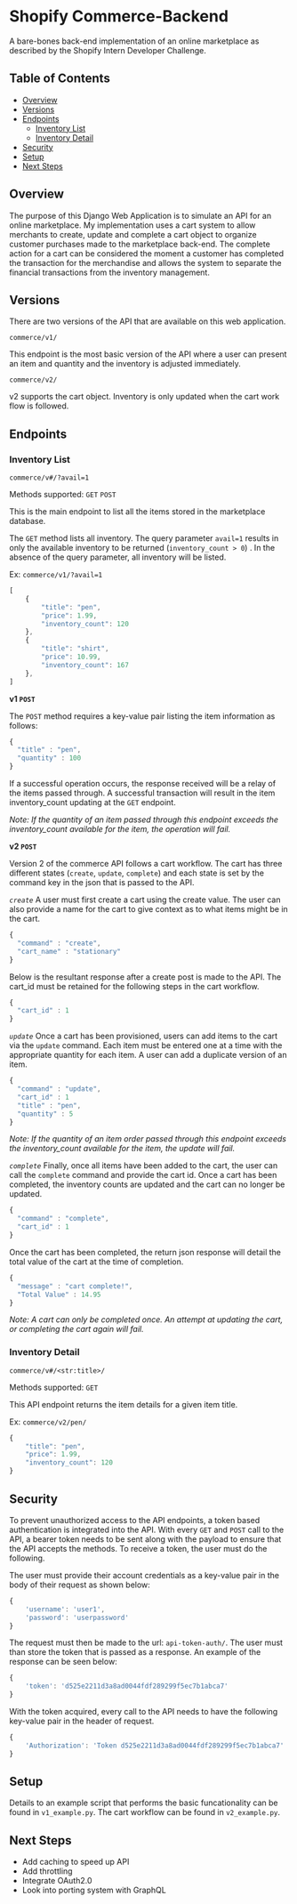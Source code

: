 # Shopify Commerce-Backend
A bare-bones back-end implementation of an online marketplace as described by the Shopify Intern Developer Challenge.

Table of Contents
-----------------

  * [Overview](#overview)
  * [Versions](#versions)
  * [Endpoints](#endpoints)
     * [Inventory List](#inventory-list)
     * [Inventory Detail](#inventory-detail)
   * [Security](#security)
   * [Setup](#setup)
   * [Next Steps](#next-steps)

## Overview
The purpose of this Django Web Application is to simulate an API for an online marketplace. My implementation uses a cart system to allow merchants to create, update and complete a cart object to organize customer purchases made to the marketplace back-end. The complete action for a cart can be considered the moment a customer has completed the transaction for the merchandise and allows the system to separate the financial transactions from the inventory management.

## Versions

There are two versions of the API that are available on this web application.

`commerce/v1/`

This endpoint is the most basic version of the API where a user can present an item and quantity and the inventory is adjusted immediately.

`commerce/v2/`

v2 supports the cart object. Inventory is only updated when the cart work flow is followed.

## Endpoints
### Inventory List
`commerce/v#/?avail=1`

Methods supported:
`GET` `POST`

This is the main endpoint to list all the items stored in the marketplace database.

The `GET` method lists all inventory. The query parameter `avail=1` results in only the available inventory to be returned (`inventory_count > 0`) .  In the absence of the query parameter, all inventory will be listed.

Ex:
`commerce/v1/?avail=1`

```javascript
[
    {
        "title": "pen",
        "price": 1.99,
        "inventory_count": 120
    },
    {
        "title": "shirt",
        "price": 10.99,
        "inventory_count": 167
    },
]    
```

**v1 `POST`**

The `POST` method requires a key-value pair listing the item information as follows:

```javascript
{
  "title" : "pen",
  "quantity" : 100
}
```
If a successful operation occurs, the response received will be a relay of the items passed through. A successful transaction will result in the item inventory_count updating at the `GET` endpoint.

*Note: If the quantity of an item passed through this endpoint exceeds the inventory_count available for the item, the operation will fail.*


**v2 `POST`**

Version 2 of the commerce API follows a cart workflow. The cart has three different states (`create`, `update`, `complete`) and each state is set by the command key in the json that is passed to the API.


*`create`*
A user must first create a cart using the create value. The user can also provide a name for the cart to give context as to what items might be in the cart.
```javascript
{
  "command" : "create",
  "cart_name" : "stationary"
}
```
Below is the resultant response after a create post is made to the API. The cart_id must be retained for the following steps in the cart workflow.

```javascript
{
  "cart_id" : 1
}
```

*`update`*
Once a cart has been provisioned, users can add items to the cart via the `update` command. Each item must be entered one at a time with the appropriate quantity for each item. A user can add a duplicate version of an item.
```javascript
{
  "command" : "update",
  "cart_id" : 1
  "title" : "pen",
  "quantity" : 5
}
```

*Note: If the quantity of an item order passed through this endpoint exceeds the inventory_count available for the item, the update will fail.*

*`complete`*
Finally, once all items have been added to the cart, the user can call the `complete` command and provide the cart  id. Once a cart has been completed, the inventory counts are updated and the cart can no longer be updated.
```javascript
{
  "command" : "complete",
  "cart_id" : 1
}
```
Once the cart has been completed, the return json response will detail the total value of the cart at the time of completion.
```javascript
{
  "message" : "cart complete!",
  "Total Value" : 14.95
}
```

*Note: A cart can only be completed once. An attempt at updating the cart, or completing the cart again will fail.*

 ### Inventory Detail
`commerce/v#/<str:title>/`

Methods supported:
`GET`

This API endpoint returns the item details for a given item title.

Ex:
`commerce/v2/pen/`
```javascript
{
    "title": "pen",
    "price": 1.99,
    "inventory_count": 120
}
```

## Security

To prevent unauthorized access to the API endpoints, a token based authentication is integrated into the API. With every `GET` and `POST` call to the API, a bearer token needs to be sent along with the payload to ensure that the API accepts the methods. To receive a token, the user must do the following.

The user must provide their account credentials as a key-value pair in the body of their request as shown below:
```javascript
{
	'username': 'user1',
	'password': 'userpassword'
}
```
The request must then be made to the url: `api-token-auth/`. The user must than store the token that is passed as a response. An example of the response can be seen below:
```javascript
{
	'token': 'd525e2211d3a8ad0044fdf289299f5ec7b1abca7'
}
```
With the token acquired, every call to the API needs to have the following key-value pair in the header of request.

```javascript
{
	'Authorization': 'Token d525e2211d3a8ad0044fdf289299f5ec7b1abca7'
}
```
## Setup

Details to an example script that performs the basic funcationality can be found in `v1_example.py`. The cart workflow can be found in `v2_example.py`.

## Next Steps

* Add caching to speed up API
* Add throttling
* Integrate OAuth2.0
* Look into porting system with GraphQL
